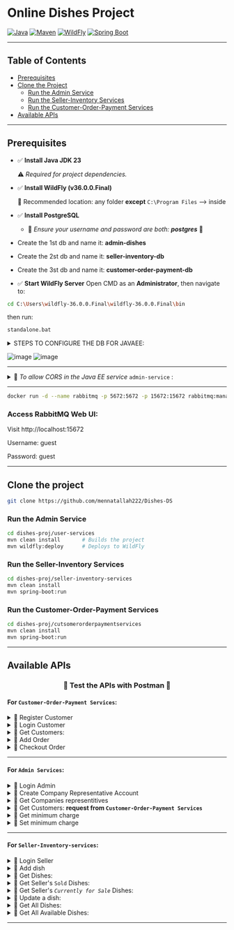 # Online Dishes Project

[![Java](https://img.shields.io/badge/Java-23-blue.svg)](https://www.oracle.com/java/)
[![Maven](https://img.shields.io/badge/Maven-Build)](https://maven.apache.org/)
[![WildFly](https://img.shields.io/badge/WildFly-36.0.0.Final-blue)](https://www.wildfly.org/)
[![Spring Boot](https://img.shields.io/badge/Spring%20Boot-Running-brightgreen)](https://spring.io/projects/spring-boot)

---

## Table of Contents

- [Prerequisites](#prerequisites)
- [Clone the Project](#clone-the-project)
  - [Run the Admin Service](#run-the-admin-service)
  - [Run the Seller-Inventory Services](#run-the-seller-inventory-services)
  - [Run the Customer-Order-Payment Services](#run-the-customer-order-payment-services)
- [Available APIs](#available-apis)

---

## Prerequisites

- ✅ **Install Java JDK 23**

  ⚠️ *Required for project dependencies.*
- ✅ **Install WildFly (v36.0.0.Final)**
  
  📁 Recommended location: any folder **except** `C:\Program Files`
  --> inside 
- ✅ **Install PostgreSQL**
  - 🚨 *Ensure your username and password are both: **postgres*** 🚨

- Create the 1st db and name it: **admin-dishes**
- Create the 2st db and name it: **seller-inventory-db**
- Create the 3st db and name it: **customer-order-payment-db**
- ✅ **Start WildFly Server**
  Open CMD as an **Administrator**, then navigate to:
```bash
cd C:\Users\wildfly-36.0.0.Final\wildfly-36.0.0.Final\bin
```
then run:
```bash
standalone.bat
```
<details>
  <summary>
  STEPS TO CONFIGURE THE DB FOR JAVAEE:
  </summary>
  Download JDBC driver (postgresql-42.7.5.jar)
  place it inside: C:\Users\wildfly-36.0.0.Final\wildfly-36.0.0.Final\modules\system\layers\base\org\postgresql\main
  inside that folder:
  module.xml and the jar file
  
  content of: module.xml:
  <module xmlns="urn:jboss:module:1.3" name="org.postgresql">
      <resources>
          <resource-root path="postgresql-42.7.5.jar"/>
      </resources>
      <dependencies>
          <module name="javax.api"/>
          <module name="javax.transaction.api"/>
      </dependencies>
  </module>
  
  
  Configure Datasource
  
  1- Start WildFly:
  
  $WILDFLY_HOME/bin/standalone.sh
  
  2- In another terminal, connect CLI:
  
  go to WILDFLY folder in your device:
  
  cd "$WILDFLY_HOME"/bin/jboss-cli.sh --connect
  
  Execute:
  
  data-source add \
  --name=PostgresDS \
  --jndi-name=java:/PostgresDS \
  --driver-name=postgresql \
  --connection-url=jdbc:postgresql://localhost:5432/admin_dishes \
  --user-name=postgres \
  --password=postgres \
  --validate-on-match=true \
  --background-validation=false \
  --min-pool-size=5 \
  --max-pool-size=20

</details>

![image](https://github.com/user-attachments/assets/1910075e-8160-4c3e-a34c-6bce43abba83)
![image](https://github.com/user-attachments/assets/33f76711-e964-4672-bd75-b84ff6428a42)

---

<details>
  <summary>
    📌 <em>To allow CORS in the Java EE service</em> <code>admin-service</code> :
  </summary>


  Go to your WildFly installation folder<br>
  This is the folder where you unzipped or installed WildFly. It might be named something like:<br>
  wildfly-26.1.3.Final<br><br>

  Navigate to the following path:<br>
  wildfly-26.1.3.Final/<br>
  └── standalone/<br>
  &nbsp;&nbsp;&nbsp;&nbsp;└── configuration/<br>
  &nbsp;&nbsp;&nbsp;&nbsp;&nbsp;&nbsp;&nbsp;&nbsp;└── standalone.xml<br><br>

  Open standalone.xml with a text editor<br>
  You can use VS Code, Notepad++, or even a regular text editor.<br><br>

  Edit the <subsystem> section for Undertow, or add it if it doesn’t exist.

````
      <subsystem xmlns="urn:jboss:domain:undertow:community:14.0" default-virtual-host="default-host" default-servlet-container="default" default-server="default-server" statistics-enabled="${wildfly.undertow.statistics-enabled:${wildfly.statistics-enabled:false}}" default-security-domain="other">
            <byte-buffer-pool name="default"/>
            <buffer-cache name="default"/>
            <server name="default-server">
                <http-listener name="default" socket-binding="http" redirect-socket="https" enable-http2="true"/>
                <https-listener name="https" socket-binding="https" ssl-context="applicationSSC" enable-http2="true"/>
                <host name="default-host" alias="localhost">
                    <location name="/" handler="welcome-content"/>
                    <http-invoker http-authentication-factory="application-http-authentication"/>
                </host>
            </server>
            <servlet-container name="default">
                <jsp-config/>
                <websockets/>
            </servlet-container>
            <handlers>
                <file name="welcome-content" path="${jboss.home.dir}/welcome-content"/>
            </handlers>
            <filters>
                <response-header name="Access-Control-Allow-Origin" header-name="Access-Control-Allow-Origin" header-value="*"/>
                <response-header name="Access-Control-Allow-Credentials" header-name="Access-Control-Allow-Credentials" header-value="true"/>
                <response-header name="Access-Control-Allow-Headers" header-name="Access-Control-Allow-Headers" header-value="Content-Type, Authorization"/>
                <response-header name="Access-Control-Allow-Methods" header-name="Access-Control-Allow-Methods" header-value="GET, POST, PUT, DELETE, OPTIONS"/>
            </filters>
            <application-security-domains>
                <application-security-domain name="other" security-domain="ApplicationDomain"/>
            </application-security-domains>
        </subsystem>

````
> 🛠 Be careful to place this within the correct <subsystem> block for Undertow. If there's already an undertow subsystem, don’t duplicate it—just add the <filters> and <filter-ref> inside the existing one.

</details>

---

```bash
docker run -d --name rabbitmq -p 5672:5672 -p 15672:15672 rabbitmq:management
```

### Access RabbitMQ Web UI:

Visit http://localhost:15672

Username: guest

Password: guest

---

## Clone the project

```bash
git clone https://github.com/mennatallah222/Dishes-DS
```

### Run the Admin Service

```bash
cd dishes-proj/user-services
mvn clean install       # Builds the project
mvn wildfly:deploy      # Deploys to WildFly
```

### Run the Seller-Inventory Services
```bash
cd dishes-proj/seller-inventory-services
mvn clean install
mvn spring-boot:run
```

### Run the Customer-Order-Payment Services

```bash
cd dishes-proj/cutsomerorderpaymentservices
mvn clean install
mvn spring-boot:run
```

---

## Available APIs

### <p align="center">🔴 Test the APIs with Postman 🔴</p>

#### For `Customer-Order-Payment Services`:

<details>
<summary>🔹 Register Customer</summary>

- **Method:** `POST`  
- **Endpoint:** `http://localhost:8081/api/customers/register`  
- **Request Body:**
  ```json
  {
    "name": "test",
    "email": "test@test.com",
    "password": "123"
  }
  ```
</details>

<details>
<summary>🔹 Login Customer</summary>

- **Method:** `POST`  
- **Endpoint:** `http://localhost:8081/auth/login`  
- **Request Body:**
  ```json
  {
    "email": "test@test.com",
    "password": "123"
  }
  ```
</details>

<details>
<summary>🔹 Get Customers: </summary>

- **Method:** `GET`
- **Endpoint:** `http://localhost:8081/api/customers/getCustomers`
- **Request Body:** None
</details>


<details>
<summary>🔹 Add Order </summary>

- **Method:** `POST`
- **Endpoint:** `http://localhost:8081/orders/add-order`
- **Request Body:**
  ```json
  {
    "customerId": 1,
    "items": [
      {
        "productId": 9,
        "sellerId": 5,
        "quantity": 1,
        "price":100
      },
      {
        "productId": 11,
        "sellerId": 7,
        "quantity": 2,
        "price":100
      }
    ],
    "shippingCompanyName": "Flyo"
  }
  ```
  
- **Headers:**   
  > ```
  > Authorization: Bearer <your-jwt-token-returned-from-login-endpoint>
  > Content-Type: application/json
  > ```

</details>

<details>
<summary>🔹 Checkout Order </summary>

- **Method:** `POST`
- **Endpoint:** `http://localhost:8081/orders/checkout/{orderId}`
- **Request Body:** None
- **Headers:**   
  > ```
  > Authorization: Bearer <your-jwt-token-returned-from-login-endpoint>
  > Content-Type: application/json
  > ```

</details>

----


#### For `Admin Services`:

<details>
<summary>🔹 Login Admin</summary>

- **Method:** `POST`  
- **Endpoint:** `http://localhost:8080/admin-services/api/admin/login`  
- **Request Body:**
  ```json
  {
    "email": "superadmin@dishes.com",
    "password": "123"
  }
  ```
</details>

<details>
<summary>🔹 Create Company Representative Account</summary>

- **Method:** `POST`  
- **Endpoint:** `http://localhost:8080/admin-services/api/admin/add-companies`  
- **Request Body:**
  ```json
  [
    {
        "email": "SOME 'REAL' EMAIL",
        "companyName": "NewCompany Inc1"
    },
    {
        "email": "SOME 'REAL' EMAIL",
        "companyName": "NewCompany Inc2"
    },
    {
        "email": "SOME 'REAL' EMAIL",
        "companyName": "NewCompany Inc2" //that request returns an error message that it's duplicate
    }
  ]
  ```
  - Response:
    ```json
    [
        "NewCompany Inc1 (SOME 'REAL' EMAIL): PASSWORD-PLACEHOLDER",
        "NewCompany Inc2 (SOME 'REAL' EMAIL): PASSWORD-PLACEHOLDER",
        "Already existing companies: NewCompany Inc2 already exists"
    ]
    ```
</details>

<details>
<summary>🔹 Get Companies representitives</summary>

- **Method:** `GET`
- **Endpoint:** `http://localhost:8080/admin-services/api/admin/get-companies`
- **Request Body:** None
</details>

<details>
<summary>🔹 Get Customers: <strong>request from <code>Customer-Order-Payment Services</code></strong></summary>

- **Method:** `GET`
- **Endpoint:** `http://localhost:8080/admin-services/api/admin/customers`
- **Request Body:** None
</details>


<details>
  <summary>🔹 Get minimum charge </summary>
  
  - **Method:** `GET`
  - **Endpoint:** `http://localhost:8080/admin-services/api/configs/min-order-charge`
  - **Request Body:** None  
  - **Headers:** None  

</details>


<details>
  <summary>🔹 Set minimum charge </summary>
  
  - **Method:** `POST`
  - **Endpoint:** `http://localhost:8081/admin/min-order-charge?charge=100`
  - **Request Body:** None  
  - **Headers:** None  

</details>


----


#### For `Seller-Inventory-services`:

<details>
<summary>🔹 Login Seller</summary>

- **Method:** `POST`  
- **Endpoint:** `http://localhost:8082/seller/login`  
- **Request Body:**
  ```json
  {
    "email":"The_email_done_in_the_admin_service_beforehand",
    "companyName":"The_companyName_done_in_the_admin_service_beforehand",
    "password":"The_password_done_in_the_admin_service_beforehand_and_send_through_the_email"
  }
  ```
</details>

<details>
<summary>🔹 Add dish</summary>

- **Method:** `POST`  
- **Endpoint:** `http://localhost:8082/seller/products/add-dish`  
- **Request Body:**
  ```json
  {
    "name": "Molokhia",
    "amount": 10,
    "price": 100
  }

- **Headers:**   
  > ```
  > Authorization: Bearer <your-jwt-token-returned-from-login-endpoint>
  > Content-Type: application/json
  > ```

</details>

<details>
<summary>🔹 Get Dishes: </summary>

- **Method:** `GET`
- **Endpoint:** `http://localhost:8082/seller/products/get-seller-dishes`
- **Request Body:** None
- **Headers:**   
  > ```
  > Authorization: Bearer <your-jwt-token-returned-from-login-endpoint>
  > Content-Type: application/json
  > ```

</details>


<details>
<summary>🔹 Get Seller's <code>Sold</code> Dishes: </summary>

- **Method:** `GET`
- **Endpoint:** `http://localhost:8082/seller/products/get-sold-dishes`
- **Request Body:** None
- **Headers:**   
  > ```
  > Authorization: Bearer <your-jwt-token-returned-from-login-endpoint>
  > Content-Type: application/json
  > ```

</details>

<details>
<summary>🔹 Get Seller's <em><code>Currently for Sale</code></em> Dishes: </summary>

- **Method:** `GET`
- **Endpoint:** `http://localhost:8082/seller/products/get-available-dishes`
- **Request Body:** None
- **Headers:**   
  > ```
  > Authorization: Bearer <your-jwt-token-returned-from-login-endpoint>
  > Content-Type: application/json
  > ```

</details>


<details>
<summary>🔹 Update a dish: </summary>

- **Method:** `PUT`
- **Endpoint:** `http://localhost:8082/seller/products/update-dish/dishId`
- **Request Body:**
- ```json
  {
    "name": "Updated Name",
    "amount": 15,
    "price": 12000
  }
  ```
- **Headers:**   
  > ```
  > Authorization: Bearer <your-jwt-token-returned-from-login-endpoint>
  > Content-Type: application/json
  > ```

</details>


<details>
<summary>🔹 Get All Dishes: </summary>

- **Method:** `GET`
- **Endpoint:** `http://localhost:8082/public/products/get-all-products`
- **Request Body:** None
- **Headers:** None 

</details>

<details>
<summary>🔹 Get All Available Dishes: </summary>

- **Method:** `GET`
- **Endpoint:** `http://localhost:8082/public/products/get-all-available-products`
- **Request Body:** None
- **Headers:** None 

</details>

----

